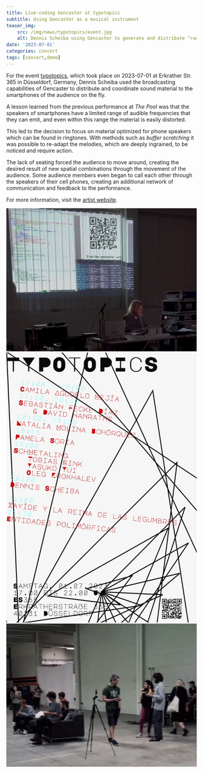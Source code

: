 ```yaml
---
title: Live-coding Gencaster at typotopics
subtitle: Using Gencaster as a musical instrument
teaser_img:
    src: /img/news/typotopics/event.jpg
    alt: Dennis Scheiba using Gencaster to generate and distribute "radio" signals on-the-fly
date: '2023-07-01'
categories: concert
tags: [concert,demo]
---
```


For the event [typotopics](https://typotopics.musikinformatik.net/), which took place on 2023-07-01 at Erkrather Str. 365 in Düsseldorf, Germany, Dennis Scheiba used the broadcasting capabilities of Gencaster to distribute and coordinate sound material to the smartphones of the audience on the fly.

A lesson learned from the previous performance at *The Pool* was that the speakers of smartphones have a limited range of audible frequencies that they can emit, and even within this range the material is easily distorted.

This led to the decision to focus on material optimized for phone speakers which can be found in ringtones.
With methods such as *buffer scratching* it was possible to re-adapt the melodies, which are deeply ingrained, to be noticed and require action.

The lack of seating forced the audience to move around, creating the desired result of new spatial combinations through the movement of the audience.
Some audience members even began to call each other through the speakers of their cell phones, creating an additional network of communication and feedback to the performance.

For more information, visit the [artist website](https://dennis-scheiba.com/events/2023-07-01-typotopics.html).

![slide](/img/news/typotopics/event.jpg)
![slide](/img/news/typotopics/poster.png)
![slide](/img/news/typotopics/audience.jpg)
